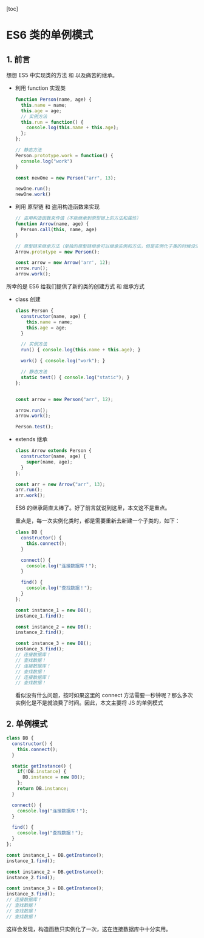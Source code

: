 [toc]

# ES6 类的单例模式

## 1. 前言

想想 ES5 中实现类的方法 和 以及痛苦的继承。

- 利用 function 实现类

  ```js
  function Person(name, age) {
    this.name = name;
    this.age = age;
    // 实例方法
    this.run = function() {
      console.log(this.name + this.age);
    };
  };
  
  // 静态方法
  Person.prototype.work = function() {
    console.log("work")
  }
  
  const newOne = new Person("arr", 13);
  
  newOne.run();
  newOne.work()
  ```

- 利用 原型链 和 盗用构造函数来实现

  ```js
  // 盗用构造函数来传值（不能继承到原型链上的方法和属性）
  function Arrow(name, age) {
    Person.call(this, name, age)
  }
  
  // 原型链来继承方法（单独的原型链继承可以继承实例和方法，但是实例化子类的时候没法给父类传值）
  Arrow.prototype = new Person();
  
  const arrow = new Arrow('arr', 12);
  arrow.run();
  arrow.work();
  ```

所幸的是 ES6 给我们提供了新的类的创建方式 和 继承方式

- class 创建

  ```js
  class Person {
    constructor(name, age) {
      this.name = name;
      this.age = age;
    }
  
    // 实例方法
    run() { console.log(this.name + this.age); }
  
    work() { console.log("work"); }
  
    // 静态方法
    static test() { console.log("static"); }
  };
  
  
  const arrow = new Person("arr", 12);
  
  arrow.run();
  arrow.work();
  
  Person.test();
  ```

- extends 继承

  ```js
  class Arrow extends Person {
    constructor(name, age) {
      super(name, age);
    }
  };
  
  const arr = new Arrow("arr", 13);
  arr.run();
  arr.work();
  ```

  ES6 的继承简直太棒了。好了前言就说到这里，本文这不是重点。

  重点是，每一次实例化类时，都是需要重新去新建一个子类的，如下：

  ```js
  class DB {
    constructor() {
      this.connect();
    }
  
    connect() {
      console.log("连接数据库！");
    }
  
    find() {
      console.log("查找数据！");
    }
  };
  
  const instance_1 = new DB();
  instance_1.find();
  
  const instance_2 = new DB();
  instance_2.find();
  
  const instance_3 = new DB();
  instance_3.find();
  // 连接数据库！
  // 查找数据！
  // 连接数据库！
  // 查找数据！
  // 连接数据库！
  // 查找数据！
  ```

  看似没有什么问题，按时如果这里的 connect 方法需要一秒钟呢？那么多次实例化是不是就浪费了时间。因此，本文主要将 JS 的单例模式

## 2. 单例模式



```js
class DB {
  constructor() {
    this.connect();
  }

  static getInstance() {
    if(!DB.instance) {
      DB.instance = new DB();
    };
    return DB.instance;
  }

  connect() {
    console.log("连接数据库！");
  }

  find() {
    console.log("查找数据！");
  }
};

const instance_1 = DB.getInstance();
instance_1.find();

const instance_2 = DB.getInstance();
instance_2.find();

const instance_3 = DB.getInstance();
instance_3.find();
// 连接数据库！
// 查找数据！
// 查找数据！
// 查找数据！
```

这样会发现，构造函数只实例化了一次，这在连接数据库中十分实用。
